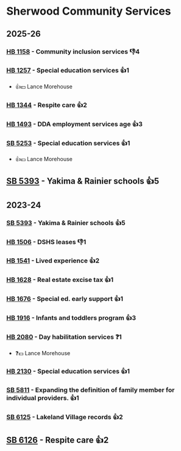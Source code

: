 # Sherwood Community Services
## 2025-26

### [HB 1158](/bill/2025-26/hb/1158/) - Community inclusion services  👎4 

### [HB 1257](/bill/2025-26/hb/1257/) - Special education services 👍1  
* 👍💵 Lance Morehouse

### [HB 1344](/bill/2025-26/hb/1344/) - Respite care 👍2  

### [HB 1493](/bill/2025-26/hb/1493/) - DDA employment services age 👍3  

### [SB 5253](/bill/2025-26/sb/5253/) - Special education services 👍1  
* 👍💵 Lance Morehouse

## [SB 5393](/bill/2025-26/sb/5393/) - Yakima & Rainier schools 👍5  

## 2023-24

### [SB 5393](/bill/2023-24/sb/5393/) - Yakima & Rainier schools 👍5  

### [HB 1506](/bill/2023-24/hb/1506/) - DSHS leases  👎1 

### [HB 1541](/bill/2023-24/hb/1541/) - Lived experience 👍2  

### [HB 1628](/bill/2023-24/hb/1628/) - Real estate excise tax 👍1  

### [HB 1676](/bill/2023-24/hb/1676/) - Special ed. early support 👍1  

### [HB 1916](/bill/2023-24/hb/1916/) - Infants and toddlers program 👍3  

### [HB 2080](/bill/2023-24/hb/2080/) - Day habilitation services   ❓1
* ❓💵 Lance Morehouse

### [HB 2130](/bill/2023-24/hb/2130/) - Special education services 👍1  

### [SB 5811](/bill/2023-24/sb/5811/) - Expanding the definition of family member for individual providers. 👍1  

### [SB 6125](/bill/2023-24/sb/6125/) - Lakeland Village records 👍2  

## [SB 6126](/bill/2023-24/sb/6126/) - Respite care 👍2  
